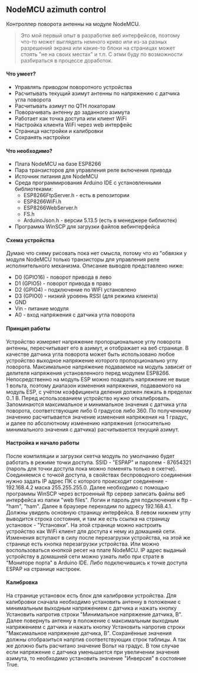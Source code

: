 ## NodeMCU azimuth control

Контроллер поворота антенны на модуле NodeMCU.
>Это мой первый опыт в разработке веб интерфейсов, поэтому что-то может выглядеть немного криво или из-за разных разрешений экрана или  какие-то блоки на страницах может стоять "не на своих местах" и т.п. С этми буду по возможности разбираться в процессе доработок.

#### Что умеет?
- Управлять приводом поворотного устройства
- Расчитывать текущий азимут антенны по напряжению с датчика угла поворота
- Расчитывать азимут по QTH локаторам
- Поворачивать антенну до заданного азимута
- Работает как точка доступа или клиент WiFi
- Настройка клиента WiFi через web интерфейс
- Страница настройки и калибровки
- Сохранять настройки

#### Что необходимо?
- Плата NodeMCU на базе ESP8266
- Пара транзисторов для управления реле включения привода
- Источник питания для NodeMCU
- Среда программирования Arduino IDE с установленными библиотеками:
  - ESP8266FtpServer.h - есть в репозитории
  - ESP8266WiFi.h
  - ESP8266WebServer.h
  - FS.h
  - ArduinoJson.h - версии 5.13.5 (есть в менеджере библиотек)
- Программа WinSCP для загрузки файлов вебинтерфейса
  
#### Схема устройства
Думаю что схему рисовать пока нет смысла, потому что из "обвязки у модуля NodeMCU только транзисторы для управления реле исполнительного механизма. Описание выводов представлено ниже:
* D0 (GPIO16) - поворот привода в лево
* D1 (GPIO5) - поворот привода в право
* D2 (GPIO4) - подключение по WIFI установлено
* D3 (GPIO0) -  низкий уровень RSSI (для режима клиента)
* GND
* Vin - питание модуля
* A0 - вход напряжения с датчика угла поворота

#### Принцип работы
Устройство измеряет напряжение пропорциональное углу поворота антенны, пересчитывает его в азимут, и отображает на веб странице. В качестве датчика угла поворота может быть использовано любое устройство выходное напряжение которого пропорционально углу поворота. Максимальное напряжение подаваемое на модуль зависит от делителя напряжения установленного перед модулем ESP8266. Непосредственно на модуль ESP можно поадвать напряжение не выше 1 вольта, поэтому диапазон изменения напряжения, подаваемого на модуль ESP, с учётом коэффициента деления должен лежать в пределах 0..1 В. Перед использованием устройство нужно откалибровать. Запоминаются максимальное и минимальное значения с датчика угла поворота, соответствующие либо 0 градусов либо 360. По полученному значению расчитывается значение изменения напряжения на 1 градус, и далее по абсолютному изменению напряжения (относительно минимального значения с датчика) расчитывается текущий азимут.

#### Настройка и начало работы
После компиляции и загрузки скетча модуль по умолчанию будет работать в режиме точки доступа. SSID - "ESPAP" и паролем - 87654321 (пароль для точки доступа пока можно поменять только в скетче). Соединяемся с точкой доступа, в свойствах беспроводного соединения нужно задать IP адреc ПК с которого происходит соединение - 192.168.4.2 маска 255.255.255.0. Далее необходимо с помощью программы WinSCP через встроенный ftp сервер записать файлы веб интерфейса из папки "web files". Логин и пароль для подключения к ftp - "ham", "ham". Далее в браузере переходим по адресу 192.168.4.1. Должны увидель основную страницу интерфейса. В левом нижнем углу выводится строка состояния, и там же есть ссылка на страницу установок  - "Установки". На этой странице можно настроить устройство как WiFi клиент для доступа к нему из домашней сети. Изменения вступают в силу после перезагрузки устройства, на этой же странице есть кнопка перезагрузки устройства. Или можно воспользоваться кнопкой ресет на плате NodeMCU. IP адрес выданый устройству в домашней сети можно узнать либо при страте в "Мониторе порта" в Arduino IDE. Либо подключившись к точке доступа ESPAP на странице настроек.

#### Калибровка
На странице установок есть блок для калибровки устройства. Для калибровки сначала необходимо установить антенну в положение с минимальным выходным напряжением с датчика и нажать кнопку Установить напротив строки "Минимальное напряжение датчика, В". Далее повернуть антенну в положение с максимальным выходным напряжением с датчика и нажать кнопку Установить напротив строки "Максимальное напряжение датчика, В". Сохранённые значения должны отобразиться напртив соответствующих строк таблицы. А так же должно быть расчитано значение Вольт на градус. В том случае если напряжение с датчика уменьшается при увеличении значения азимута, то необходимо установить значение "Инверсия" в состояние True.
